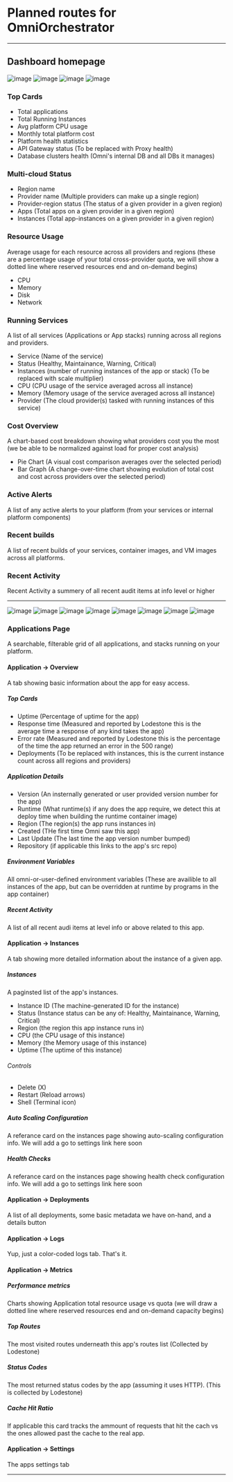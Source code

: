 # Planned routes for OmniOrchestrator

---
## Dashboard homepage

![image](https://github.com/user-attachments/assets/2d04d759-26d0-4989-9376-e894f78de29a)
![image](https://github.com/user-attachments/assets/bbb205c1-2b65-48a3-a92e-6ae5f5388a9a)
![image](https://github.com/user-attachments/assets/bdb667ed-d2f7-4e76-8d48-4c6792a17549)
![image](https://github.com/user-attachments/assets/74f8a820-0f8b-489a-9a4e-13d534d4717b)

### Top Cards
- Total applications
- Total Running Instances
- Avg platform CPU usage
- Monthly total platform cost
- Platform health statistics
- API Gateway status (To be replaced with Proxy health)
- Database clusters health (Omni's internal DB and all DBs it manages)

### Multi-cloud Status
- Region name
- Provider name (Multiple providers can make up a single region)
- Provider-region status (The status of a given provider in a given region)
- Apps (Total apps on a given provider in a given region)
- Instances (Total app-instances on a given provider in a given region)

### Resource Usage
Average usage for each resource across all providers and regions (these are a percentage usage of your total cross-provider quota, we will show a dotted line where reserved resources end and on-demand begins)
- CPU
- Memory
- Disk
- Network

### Running Services
A list of all services (Applications or App stacks) running across all regions and providers.

- Service (Name of the service)
- Status (Healthy, Maintainance, Warning, Critical)
- Instances (number of running instances of the app or stack) (To be replaced with scale multiplier)
- CPU (CPU usage of the service averaged across all instance)
- Memory (Memory usage of the service averaged across all instance)
- Provider (The cloud provider(s) tasked with running instances of this service)

### Cost Overview
A chart-based cost breakdown showing what providers cost you the most (we be able to be normalized against load for proper cost analysis)

- Pie Chart (A visual cost comparison averages over the selected period)
- Bar Graph (A change-over-time chart showing evolution of total cost and cost across providers over the selected period)

### Active Alerts
A list of any active alerts to your platform (from your services or internal platform components)

### Recent builds
A list of recent builds of your services, container images, and VM images across all platforms.

### Recent Activity
Recent Activity a summery of all recent audit items at info level or higher

---

![image](https://github.com/user-attachments/assets/f5acd873-7659-4ff4-9a09-8317de0913b4)
![image](https://github.com/user-attachments/assets/cc129a7b-be47-4252-96b3-2f4bd6bfbd07)
![image](https://github.com/user-attachments/assets/79af5ccb-29e1-4402-ba05-9b838ecf70b7)
![image](https://github.com/user-attachments/assets/daa8ebcd-6feb-414e-944b-9a1f64926b38)
![image](https://github.com/user-attachments/assets/e1609117-f959-4bfe-874a-8bb31bbde0bf)
![image](https://github.com/user-attachments/assets/2cccd93b-e412-4934-8e9d-36c0526c887f)
![image](https://github.com/user-attachments/assets/65d113ae-d83e-4811-8782-5415751ed94b)
![image](https://github.com/user-attachments/assets/20937473-a03f-49df-b04c-ec7b5e26aa69)

### Applications Page
A searchable, filterable grid of all applications, and stacks running on your platform.

#### Application -> Overview
A tab showing basic information about the app for easy access.

##### Top Cards

- Uptime (Percentage of uptime for the app)
- Response time (Measured and reported by Lodestone this is the average time a response of any kind takes the app)
- Error rate (Measured and reported by Lodestone this is the percentage of the time the app returned an error in the 500 range)
- Deployments (To be replaced with instances, this is the current instance count across alll regions and providers)

##### Application Details

- Version (An insternally generated or user provided version number for the app)
- Runtime (What runtime(s) if any does the app require, we detect this at deploy time when building the runtime container image)
- Region (The region(s) the app runs instances in)
- Created (THe first time Omni saw this app)
- Last Update (The last time the app version number bumped)
- Repository (if applicable this links to the app's src repo)

##### Environment Variables
All omni-or-user-defined environment variables (These are availible to all instances of the app, but can be overridden at runtime by programs in the app container)

##### Recent Activity
A list of all recent audi items at level info or above related to this app.

#### Application -> Instances
A tab showing more detailed information about the instance of a given app.

##### Instances
A paginsted list of the app's instances.
- Instance ID (The machine-generated ID for the instance)
- Status (Instance status can be any of: Healthy, Maintainance, Warning, Critical)
- Region (the region this app instance runs in)
- CPU (the CPU usage of this instance)
- Memory (the Memory usage of this instance)
- Uptime (The uptime of this instance)

###### Controls
- Delete (X)
- Restart (Reload arrows)
- Shell (Terminal icon)

##### Auto Scaling Configuration
A referance card on the instances page showing auto-scaling configuration info. We will add a go to settings link here soon

##### Health Checks
A referance card on the instances page showing health check configuration info. We will add a go to settings link here soon

#### Application -> Deployments
A list of all deployments, some basic metadata we have on-hand, and a details button


#### Application -> Logs
Yup, just a color-coded logs tab. That's it.

#### Application -> Metrics

##### Performance metrics
Charts showing Application total resource usage vs quota (we will draw a dotted line where reserved resources end and on-demand capacity begins)

##### Top Routes
The most visited routes underneath this app's routes list (Collected by Lodestone)

##### Status Codes
The most returned status codes by the app (assuming it uses HTTP). (This is collected by Lodestone)

##### Cache Hit Ratio
If applicable this card tracks the ammount of requests that hit the cach vs the ones allowed past the cache to the real app.

#### Application -> Settings
The apps settings tab

---

